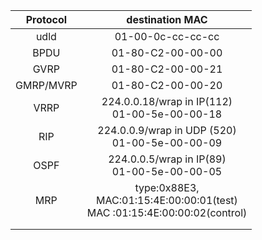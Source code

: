 | **Protocol** |                     **destination MAC**                      |
| :----------: | :----------------------------------------------------------: |
|     udld     |                      01-00-0c-cc-cc-cc                       |
|     BPDU     |                      01-80-C2-00-00-00                       |
|     GVRP     |                      01-80-C2-00-00-21                       |
|  GMRP/MVRP   |                      01-80-C2-00-00-20                       |
|     VRRP     |       224.0.0.18/wrap in IP(112)<br/>01-00-5e-00-00-18       |
|     RIP      |      224.0.0.9/wrap in UDP (520)<br/>01-00-5e-00-00-09       |
|     OSPF     |       224.0.0.5/wrap in IP(89)<br /> 01-00-5e-00-00-05       |
|     MRP      | type:0x88E3,<br /> MAC:01:15:4E:00:00:01(test)<br /> MAC :01:15:4E:00:00:02(control) |
|              |                                                              |
|              |                                                              |